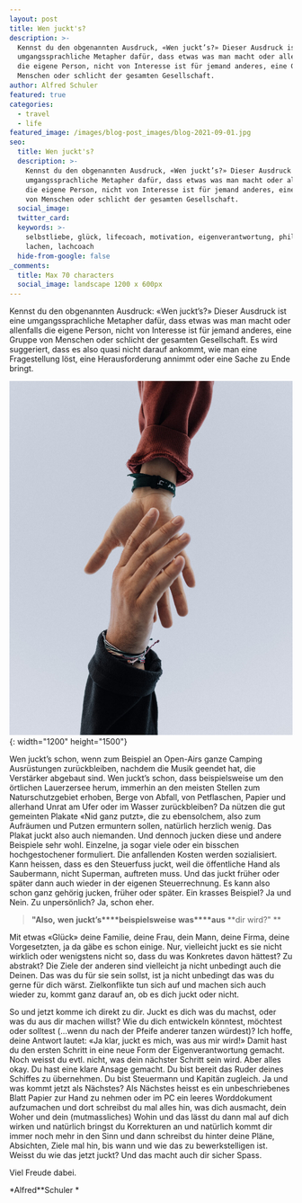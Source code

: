 ```yaml
---
layout: post
title: Wen juckt's?
description: >-
  Kennst du den obgenannten Ausdruck, «Wen juckt’s?» Dieser Ausdruck ist eine
  umgangssprachliche Metapher dafür, dass etwas was man macht oder allenfalls
  die eigene Person, nicht von Interesse ist für jemand anderes, eine Gruppe von
  Menschen oder schlicht der gesamten Gesellschaft.
author: Alfred Schuler
featured: true
categories:
  - travel
  - life
featured_image: /images/blog-post_images/blog-2021-09-01.jpg
seo:
  title: Wen juckt's?
  description: >-
    Kennst du den obgenannten Ausdruck, «Wen juckt’s?» Dieser Ausdruck ist eine
    umgangssprachliche Metapher dafür, dass etwas was man macht oder allenfalls
    die eigene Person, nicht von Interesse ist für jemand anderes, eine Gruppe
    von Menschen oder schlicht der gesamten Gesellschaft.
  social_image:
  twitter_card:
  keywords: >-
    selbstliebe, glück, lifecoach, motivation, eigenverantwortung, philosophie,
    lachen, lachcoach
  hide-from-google: false
_comments:
  title: Max 70 characters
  social_image: landscape 1200 x 600px
---
```

Kennst du den obgenannten Ausdruck: &laquo;Wen juckt’s?&raquo; Dieser Ausdruck ist eine umgangssprachliche Metapher dafür, dass etwas was man macht oder allenfalls die eigene Person, nicht von Interesse ist für jemand anderes, eine Gruppe von Menschen oder schlicht der gesamten Gesellschaft. Es wird suggeriert, dass es also quasi nicht darauf ankommt, wie man eine Fragestellung löst, eine Herausforderung annimmt oder eine Sache zu Ende bringt.

![](/images/blog-post_images/blog-2021-09-01.jpg){: width="1200" height="1500"}

Wen juckt’s schon, wenn zum Beispiel an Open-Airs ganze Camping Ausrüstungen zurückbleiben, nachdem die Musik geendet hat, die Verstärker abgebaut sind. Wen juckt’s schon, dass beispielsweise um den örtlichen Lauerzersee herum, immerhin an den meisten Stellen zum Naturschutzgebiet erhoben, Berge von Abfall, von Petflaschen, Papier und allerhand Unrat am Ufer oder im Wasser zurückbleiben? Da nützen die gut gemeinten Plakate &laquo;Nid ganz putzt&raquo;, die zu ebensolchem, also zum Aufräumen und Putzen ermuntern sollen, natürlich herzlich wenig. Das Plakat juckt also auch niemanden. Und dennoch jucken diese und andere Beispiele sehr wohl. Einzelne, ja sogar viele oder ein bisschen hochgestochener formuliert. Die anfallenden Kosten werden sozialisiert. Kann heissen, dass es den Steuerfuss juckt, weil die öffentliche Hand als Saubermann, nicht Superman, auftreten muss. Und das juckt früher oder später dann auch wieder in der eigenen Steuerrechnung. Es kann also schon ganz gehörig jucken, früher oder später. Ein krasses Beispiel? Ja und Nein. Zu unpersönlich? Ja, schon eher.

> **"Also,** **wen** **juckt’s****beispielsweise** **was****aus** \*\*dir wird?" \*\*

Mit etwas &laquo;Glück&raquo; deine Familie, deine Frau, dein Mann, deine Firma, deine Vorgesetzten, ja da gäbe es schon einige. Nur, vielleicht juckt es sie nicht wirklich oder wenigstens nicht so, dass du was Konkretes davon hättest? Zu abstrakt? Die Ziele der anderen sind vielleicht ja nicht unbedingt auch die Deinen. Das was du für sie sein sollst, ist ja nicht unbedingt das was du gerne für dich wärst. Zielkonflikte tun sich auf und machen sich auch wieder zu, kommt ganz darauf an, ob es dich juckt oder nicht.

So und jetzt komme ich direkt zu dir. Juckt es dich was du machst, oder was du aus dir machen willst? Wie du dich entwickeln könntest, möchtest oder solltest (…wenn du nach der Pfeife anderer tanzen würdest)? Ich hoffe, deine Antwort lautet: &laquo;Ja klar, juckt es mich, was aus mir wird\!&raquo; Damit hast du den ersten Schritt in eine neue Form der Eigenverantwortung gemacht. Noch weisst du evtl. nicht, was dein nächster Schritt sein wird. Aber alles okay. Du hast eine klare Ansage gemacht. Du bist bereit das Ruder deines Schiffes zu übernehmen. Du bist Steuermann und Kapitän zugleich. Ja und was kommt jetzt als Nächstes? Als Nächstes heisst es ein unbeschriebenes Blatt Papier zur Hand zu nehmen oder im PC ein leeres Worddokument aufzumachen und dort schreibst du mal alles hin, was dich ausmacht, dein Woher und dein (mutmassliches) Wohin und das lässt du dann mal auf dich wirken und natürlich bringst du Korrekturen an und natürlich kommt dir immer noch mehr in den Sinn und dann schreibst du hinter deine Pläne, Absichten, Ziele mal hin, bis wann und wie das zu bewerkstelligen ist. Weisst du wie das jetzt juckt? Und das macht auch dir sicher Spass.

Viel Freude dabei.

\*Alfred\*\*Schuler \*
